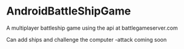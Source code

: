 AndroidBattleShipGame
=====================

A multiplayer battleship game using the api at battlegameserver.com

Can add ships and challenge the computer
  -attack coming soon

